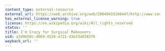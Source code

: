 ```yaml
---
content_type: external-resource
external_url: https://web.archive.org/web/20040419100447/http://www.southcn.com/news/community/shzt/fl/
has_external_license_warning: true
license: https://en.wikipedia.org/wiki/All_rights_reserved
status: ''
title: I'm Crazy for Surgical Makeovers
uid: a349e58c-d069-4526-a721-d3e33a0383f6
wayback_url: ''
---
```

